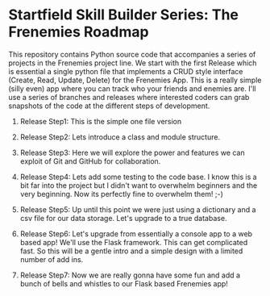 # Startfield Skill Builder Series: The Frenemies Roadmap

This repository contains Python source code that accompanies a series of projects in the Frenemies project line. We start with the first Release which is essential a single python file that implements a CRUD style interface (Create, Read, Update, Delete) for the Frenemies App. This is a really simple (silly even) app where you can track who your friends and enemies are. I'll use a series of branches and releases where interested coders can grab snapshots of the code at the different steps of development.

1. Release Step1:
This is the simple one file version

2. Release Step2:
Lets introduce a class and module structure.

3. Release Step3:
Here we will explore the power and features we can exploit of Git and GitHub for collaboration.

4. Release Step4:
Lets add some testing to the code base. I know this is a bit far into the project but I didn't want to overwhelm beginners and the very beginning. Now its perfectly fine to overwhelm them! ;-)

5. Release Step5:
Up until this point we were just using a dictionary and a csv file for our data storage. Let's upgrade to a true database.

6. Release Step6:
Let's upgrade from essentially a console app to a web based app! We'll use the Flask framework. This can get complicated fast. So this will be a gentle intro and a simple design with a limited number of add ins.

7. Release Step7:
Now we are really gonna have some fun and add a bunch of bells and whistles to our Flask based Frenemies app!
